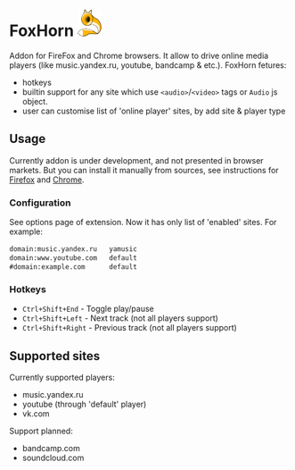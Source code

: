 # FoxHorn ![logo](https://raw.githubusercontent.com/wayerr/foxhorn/master/icons/logo-48.png)

Addon for FireFox and Chrome browsers. It allow to drive online media players (like music.yandex.ru, youtube, bandcamp & etc.).
FoxHorn fetures:

* hotkeys
* builtin support for any site which use `<audio>`/`<video>` tags or `Audio` js object. 
* user can customise list of 'online player' sites, by add site & player type

## Usage

Currently addon is under development, and not presented in browser markets. But you can install it manually from sources, see instructions for [Firefox](https://developer.mozilla.org/en-US/Add-ons/WebExtensions/Temporary_Installation_in_Firefox) and [Chrome](https://developer.chrome.com/extensions/getstarted#unpacked).

### Configuration

See options page of extension. Now it has  only list of 'enabled' sites. For example:
```
domain:music.yandex.ru   yamusic 
domain:www.youtube.com   default
#domain:example.com      default
```

### Hotkeys

 - `Ctrl+Shift+End` - Toggle play/pause
 - `Ctrl+Shift+Left` - Next track (not all players support)
 - `Ctrl+Shift+Right` - Previous track  (not all players support)

## Supported sites

Currently supported players:

* music.yandex.ru
* youtube (through 'default' player)
* vk.com

Support planned:

* bandcamp.com
* soundcloud.com
